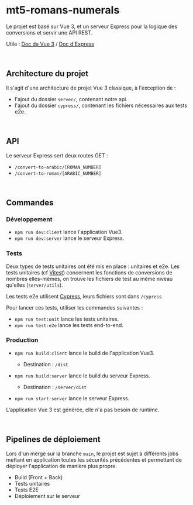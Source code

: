 
# mt5-romans-numerals

Le projet est basé sur Vue 3, et un serveur Express pour la logique des conversions et servir une API REST.

Utile : [Doc de Vue 3](https://vuejs.org/guide/introduction.html) / [Doc d'Express](https://expressjs.com/fr/api.html)

&nbsp;
## Architecture du projet

Il s'agit d'une architecture de projet Vue 3 classique, à l'exception de :

- l'ajout du dossier ```server/```, contenant notre api.
- l'ajout du dossier ```cypress/```, contenant les fichiers nécessaires aux tests e2e.

&nbsp;
## API
Le serveur Express sert deux routes GET :
- ```/convert-to-arabic/[ROMAN_NUMBER]```
- ```/convert-to-roman/[ARABIC_NUMBER]```

&nbsp;
## Commandes
### Développement

- ```npm run dev:client``` lance l'application Vue3.
- ```npm run dev:server``` lance le serveur Express.

### Tests

Deux types de tests unitaires ont été mis en place : unitaires et e2e.
Les tests unitaires (cf [Vitest](https://vitest.dev/guide/)) concernent les fonctions de conversions de nombres elles-mêmes, on trouve les fichiers de test au même niveau qu'elles (```server/utils```).

Les tests e2e utilisent [Cypress](https://docs.cypress.io/guides/overview/why-cypress), leurs fichiers sont dans ```/cypress```

Pour lancer ces tests, utiliser les commandes suivantes :

- ```npm run test:unit``` lance les tests unitaires.
- ```npm run test:e2e``` lance les tests end-to-end.

### Production

- ```npm run build:client``` lance le build de l'application Vue3.
  - Destination : ```/dist```


- ```npm run build:server``` lance le build du serveur Express.
  - Destination : ```/server/dist```


- ```npm run start:server``` lance le serveur Express.

L'application Vue 3 est générée, elle n'a pas besoin de runtime.

&nbsp;
## Pipelines de déploiement
Lors d'un merge sur la branche ```main```, le projet est sujet à différents jobs mettant en application toutes les sécurités précédentes et permettant de déployer l'application de manière plus propre.

- Build (Front + Back)
- Tests unitaires
- Tests E2E
- Déploiement sur le serveur


